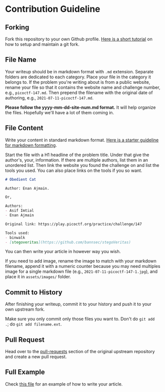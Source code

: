 # Contribution Guideline


## Forking

Fork this repository to your own Github profile. [Here is a short tutorial][2] on
how to setup and maintain a git fork.


## File Name

Your writeup should be in markdown format with `.md` extension. Separate folders
are dedicated to each category. Place your file in the category it belongs to.
If the problem you're writing about is from a public website, rename your file
so that it contains the website name and challenge number, e.g.,
`picoctf-147.md`. Then prepend the filename with the original date of authoring,
e.g., `2021-07-11-picoctf-147.md`.

**Please follow the yyyy-mm-dd-site-num.md format.** It will help organize the
files. Hopefully we'll have a lot of them coming in.


## File Content

Write your content in standard markdown format. [Here is a starter guideline for
markdown formatting][1].

Start the file with a H1 headline of the problem title. Under that give the
author's, your, information. If there are multiple authors, list them in an
unordered list. Then link the website you found the challenge on and list the
tools you used. You can also place links on the tools if you so want.

```markdown
# Obedient Cat

Author: Enan Ajmain.

Or,

Authors:
- Asif Imtial
- Enan Ajmain

Original link: https://play.picoctf.org/practice/challenge/147

Tools used:
- binwalk
- [stegoveritas](https://github.com/bannsec/stegoVeritas)
```

You can then write your article in however way you wish.

If you need to add image, rename the image to match with your markdown filename,
append it with a numeric counter because you may need multiples image for a
single markdown file (e.g., `2021-07-11-picoctf-147-1.jpg`), and place it in
`assets/images/` folder.


## Commit to History

After finishing your writeup, commit it to your history and push it to your own
upstream fork.

Make sure you only commit only those files you want to. Don't do `git add .`; do
`git add filename.ext`.


## Pull Request

Head over to the [pull-requests][3] section of the original upstream repository
and create a new pull request.


## Full Example

Check [this file][5] for an example of how to write your article.



[1]: https://docs.github.com/en/github/writing-on-github/getting-started-with-writing-and-formatting-on-github/basic-writing-and-formatting-syntax
[2]: https://stefanbauer.me/articles/how-to-keep-your-git-fork-up-to-date
[3]: https://github.com/3N4N/ctf_core-dump/pulls
[4]: https://github.com/3N4N
[5]: writeups/reverse_engineering/2021-07-11-picoctf-104.md
